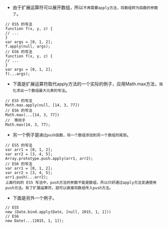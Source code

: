 - 由于扩展运算符可以展开数组，所以`不再需要apply方法，将数组转为函数的参数了`。
```
// ES5 的写法  
function f(x, y, z) {  
// ...  
}  
var args = [0, 1, 2];  
f.apply(null, args);  
// ES6 的写法  
function f(x, y, z) {  
// ...  
}  
var args = [0, 1, 2];  
f(...args); 
```

- 下面是扩展运算符取代apply方法的一个实际的例子，应用Math.max方法，`简化求出一个数组最大元素的写法`。
```
// ES5 的写法  
Math.max.apply(null, [14, 3, 77])  
// ES6 的写法  
Math.max(...[14, 3, 77])  
//  等同于  
Math.max(14, 3, 77);  
```

- 另一个例子是`通过push函数，将一个数组添加到另一个数组的尾部`。

```
// ES5 的写法  
var arr1 = [0, 1, 2];  
var arr2 = [3, 4, 5];  
Array.prototype.push.apply(arr1, arr2);  
// ES6 的写法  
var arr1 = [0, 1, 2];  
var arr2 = [3, 4, 5];  
arr1.push(...arr2);  
上面代码的 ES5 写法中，push方法的参数不能是数组，所以只好通过apply方法变通使用push方法。有了扩展运算符，就可以直接将数组传入push方法。

```
- 下面是另外一个例子。

```
// ES5  
new (Date.bind.apply(Date, [null, 2015, 1, 1]))  
// ES6  
new Date(...[2015, 1, 1]); 
```